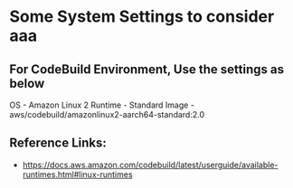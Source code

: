 # Some System Settings to consider aaa
## For CodeBuild Environment, Use the settings as below
OS - Amazon Linux 2
Runtime - Standard
Image - aws/codebuild/amazonlinux2-aarch64-standard:2.0

## Reference Links:
- https://docs.aws.amazon.com/codebuild/latest/userguide/available-runtimes.html#linux-runtimes
